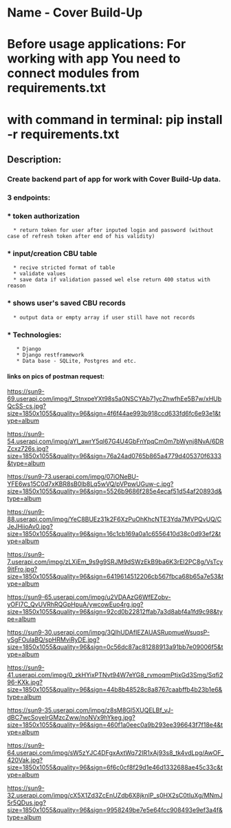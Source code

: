 # Name - Cover Build-Up

# Before usage applications: For working with app You need to connect modules from requirements.txt

# with command in terminal: pip install -r requirements.txt

## Description:

### Create backend part of app for work with Cover Build-Up data.


### 3 endpoints: 

### * token authorization
      * return token for user after inputed login and password (without case of refresh token after end of his validity)


### * input/creation CBU table
      * recive stricted format of table
      * validate values
      * save data if validation passed wel else return 400 status with reason


### * shows user's saved CBU records 
      * output data or empty array if user still have not records


### * Technologies:
       * Django
       * Django restframework
       * Data base - SQLite, Postgres and etc.


#### links on pics of postman request:
https://sun9-69.userapi.com/impg/f_StnxpeYXt98s5a0NSCYAb71ycZhwfhEe5B7w/xHUbQcSS-cs.jpg?size=1850x1055&quality=96&sign=4f6f44ae993b918ccd633fd6fc6e93e1&type=album

https://sun9-54.userapi.com/impg/aYI_awrY5ql67G4U4GbFnYpqCm0m7bWynj8NvA/6DRZcxz726s.jpg?size=1850x1055&quality=96&sign=76a24ad0765b865a4779d405370f6333&type=album

https://sun9-73.userapi.com/impg/07iONeBU-YFE6ws15C0d7xKBR8sB0lb8Lq5wVQ/pVPpwUGuw-c.jpg?size=1850x1055&quality=96&sign=5526b9686f285e4ecaf51d54af20893d&type=album

https://sun9-88.userapi.com/impg/YeC8BUEz31k2F6XzPuOhKhcNTE3Yda7MVPQvUQ/CJeJHiioAv0.jpg?size=1850x1055&quality=96&sign=16c1cb169a0a1c6556410d38c0d93ef2&type=album

https://sun9-7.userapi.com/impg/zLXiEm_9s9g9SRJM9dSWzEkB9ba6K3rEI2PC8g/VsTcy9itFro.jpg?size=1850x1055&quality=96&sign=6419614512206cb567fbca68b65a7e53&type=album

https://sun9-65.userapi.com/impg/u2VDAAzG6WfEZobv-yOFl7C_QvUVRhRQGpHpuA/ywcowEuo4rg.jpg?size=1850x1055&quality=96&sign=92cd0b22812ffab7a3d8abf4a1fd9c98&type=album

https://sun9-30.userapi.com/impg/3QIhUDAfIEZAUASRupmueWsuqsP-ySgFOulaBQ/spHRMviRyDE.jpg?size=1850x1055&quality=96&sign=0c56dc87ac81288913a91bb7e09006f5&type=album

https://sun9-41.userapi.com/impg/0_zkHYixPTNvt94W7eYG8_rvmoqmPtjxGd3Smg/Sqfi296-KXk.jpg?size=1850x1055&quality=96&sign=44b8b48528c8a8767caabffb4b23b1e6&type=album

https://sun9-35.userapi.com/impg/z8sM8Gl5XUQELBf_vJ-dBC7wcSoyelrGMzcZww/noNVx9hYkeg.jpg?size=1850x1055&quality=96&sign=460f1a0eec0a9b293ee396643f7f18e4&type=album

https://sun9-64.userapi.com/impg/sW5zYJC4DFgxAxtWq72IR1xAj93s8_tk4vdLpg/AwOF_420Vak.jpg?size=1850x1055&quality=96&sign=6f6c0cf8f29d1e46d1332688ae45c33c&type=album

https://sun9-32.userapi.com/impg/cX5X1Zd3ZcEnUZdb6X8jknlP_s0HX2sC0tIuXg/MNmJ5r5QDus.jpg?size=1850x1055&quality=96&sign=9958249be7e5e64fcc908493e9ef3a4f&type=album
